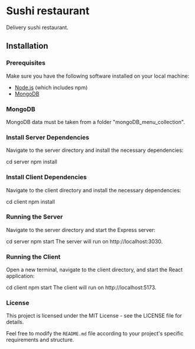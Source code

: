# Sushi restaurant

Delivery sushi restaurant.

## Installation

### Prerequisites

Make sure you have the following software installed on your local machine:

- [Node.js](https://nodejs.org/) (which includes npm)
- [MongoDB](https://www.mongodb.com/)


### MongoDB
МongoDB data must be taken from a folder "mongoDB_menu_collection".

### Install Server Dependencies
Navigate to the server directory and install the necessary dependencies:

cd server
npm install

### Install Client Dependencies
Navigate to the client directory and install the necessary dependencies:

cd client
npm install

### Running the Server
Navigate to the server directory and start the Express server:

cd server
npm start
The server will run on http://localhost:3030.

### Running the Client
Open a new terminal, navigate to the client directory, and start the React application:

cd client
npm start
The client will run on http://localhost:5173.

### License
This project is licensed under the MIT License - see the LICENSE file for details.

Feel free to modify the `README.md` file according to your project's specific requirements and structure.

